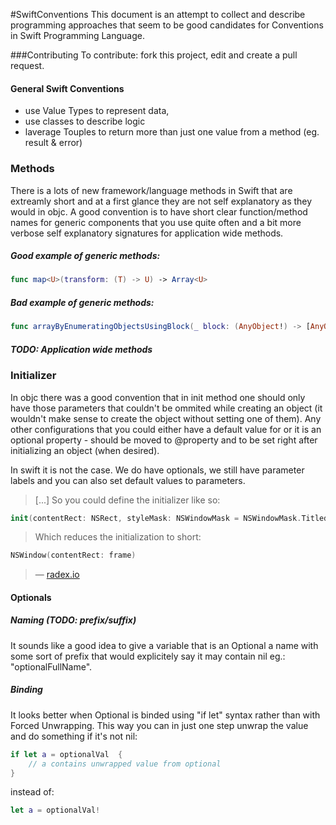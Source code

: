 #SwiftConventions
This document is an attempt to collect and describe programming approaches that seem to be good candidates for Conventions in Swift Programming Language.

###Contributing 
To contribute: fork this project, edit and create a pull request.

#### General Swift Conventions
* use Value Types to represent data,
* use classes to describe logic
* laverage Touples to return more than just one value from a method (eg. result & error)

### Methods
There is a lots of new framework/language methods in Swift that are extreamly short and at a first glance they are not self explanatory as they would in objc.
A good convention is to have short clear function/method names for generic components that you use quite often and a bit more verbose self explanatory signatures for application wide methods.

##### Good example of generic methods:
```swift
func map<U>(transform: (T) -> U) -> Array<U>
``` 

##### Bad example of generic methods:
```swift
func arrayByEnumeratingObjectsUsingBlock(_ block: (AnyObject!) -> [AnyObject]
```

##### TODO: Application wide methods

### Initializer
In objc there was a good convention that in init method one should only have those parameters that couldn't be ommited while creating an object (it wouldn't make sense to create the object without setting one of them). Any other configurations that you could either have a default value for or it is an optional property - should be moved to @property and to be set right after initializing an object (when desired).

In swift it is not the case. We do have optionals, we still have parameter labels and you can also set default values to parameters.

> [...] So you could define the initializer like so:

```swift
init(contentRect: NSRect, styleMask: NSWindowMask = NSWindowMask.Titled, backing: NSBackingStoreType = .Buffered, defer: Bool = false, screen: NSScreen? = nil)
```
> Which reduces the initialization to short:

```swift
NSWindow(contentRect: frame)
```
> — [radex.io](http://radex.io/swift/methods/)

#### Optionals
##### Naming (TODO: prefix/suffix)
It sounds like a good idea to give a variable that is an Optional a name with some sort of prefix that would explicitely say it may contain nil eg.: "optionalFullName".

##### Binding
It looks better when Optional is binded using "if let" syntax rather than with Forced Unwrapping. This way you can in just one step unwrap the value and do something if it's not nil:
```swift
if let a = optionalVal  {
    // a contains unwrapped value from optional
}
```

instead of:
```swift
let a = optionalVal!
```
